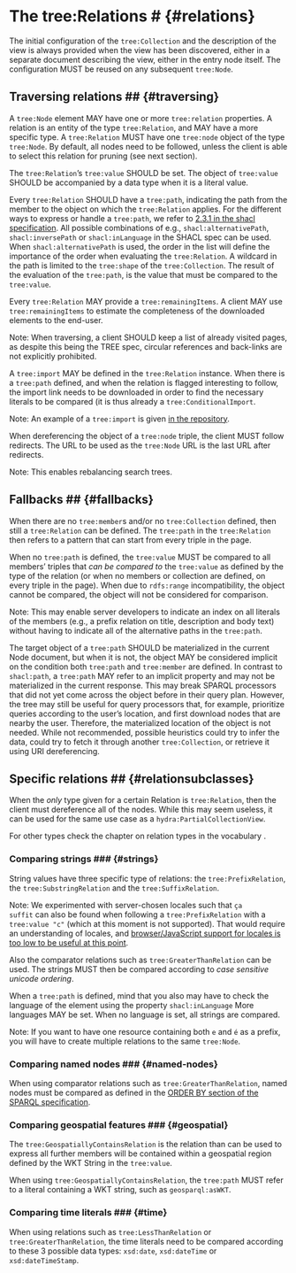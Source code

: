 # The tree:Relations # {#relations}

The initial configuration of the <code>tree:Collection</code> and the description of the view is always provided when the view has been discovered, either in a separate document describing the view, either in the entry node itself. The configuration MUST be reused on any subsequent <code>tree:Node</code>.

## Traversing relations ## {#traversing}

A <code>tree:Node</code> element MAY have one or more <code>tree:relation</code> properties. A relation is an entity of the type <code>tree:Relation</code>, and MAY have a more specific type. A <code>tree:Relation</code> MUST have one <code>tree:node</code> object of the type <code>tree:Node</code>. By default, all nodes need to be followed, unless the client is able to select this relation for pruning (see next section).

The <code>tree:Relation</code>’s <code>tree:value</code> SHOULD be set. The object of <code>tree:value</code> SHOULD be accompanied by a data type when it is a literal value.

Every <code>tree:Relation</code> SHOULD have a <code>tree:path</code>, indicating the path from the member to the object on which the <code>tree:Relation</code> applies. For the different ways to express or handle a <code>tree:path</code>, we refer to [2.3.1 in the shacl specification](https://www.w3.org/TR/shacl/#x2.3.1-shacl-property-paths). All possible combinations of e.g., <code>shacl:alternativePath</code>, <code>shacl:inversePath</code> or <code>shacl:inLanguage</code> in the SHACL spec can be used. When <code>shacl:alternativePath</code> is used, the order in the list will define the importance of the order when evaluating the <code>tree:Relation</code>. A wildcard in the path is limited to the <code>tree:shape</code> of the <code>tree:Collection</code>.
The result of the evaluation of the <code>tree:path</code>, is the value that must be compared to the <code>tree:value</code>.

Every <code>tree:Relation</code> MAY provide a <code>tree:remainingItems</code>. A client MAY use <code>tree:remainingItems</code> to estimate the completeness of the downloaded elements to the end-user.

Note: When traversing, a client SHOULD keep a list of already visited pages, as despite this being the TREE spec, circular references and back-links are not explicitly prohibited.

A <code>tree:import</code> MAY be defined in the <code>tree:Relation</code> instance. When there is a <code>tree:path</code> defined, and when the relation is flagged interesting to follow, the import link needs to be downloaded in order to find the necessary literals to be compared (it is thus already a <code>tree:ConditionalImport</code>.

Note: An example of a <code>tree:import</code> is given [in the repository](https://github.com/TREEcg/specification/blob/master/examples/geospatially-ordered-public-transport/first.ttl#L27).

When dereferencing the object of a <code>tree:node</code> triple, the client MUST follow redirects. The URL to be used as the <code>tree:Node</code> URL is the last URL after redirects.

Note: This enables rebalancing search trees.

## Fallbacks ## {#fallbacks}

When there are no <code>tree:member</code>s and/or no <code>tree:Collection</code> defined, then still a <code>tree:Relation</code> can be defined. The <code>tree:path</code> in the <code>tree:Relation</code> then refers to a pattern that can start from every triple in the page.

When no <code>tree:path</code> is defined, the <code>tree:value</code> MUST be compared to all members’ triples that *can be compared to* the <code>tree:value</code> as defined by the type of the relation (or when no members or collection are defined, on every triple in the page).
When due to <code>rdfs:range</code> incompatibility, the object cannot be compared, the object will not be considered for comparison.

Note: This may enable server developers to indicate an index on all literals of the members (e.g., a prefix relation on title, description and body text) without having to indicate all of the alternative paths in the <code>tree:path</code>.

The target object of a <code>tree:path</code> SHOULD be materialized in the current Node document, but when it is not, the object MAY be considered implicit on the condition both <code>tree:path</code> and <code>tree:member</code> are defined.
In contrast to <code>shacl:path</code>, a <code>tree:path</code> MAY refer to an implicit property and may not be materialized in the current response. This may break SPARQL processors that did not yet come across the object before in their query plan. However, the tree may still be useful for query processors that, for example, prioritize queries according to the user’s location, and first download nodes that are nearby the user. Therefore, the materialized location of the object is not needed. While not recommended, possible heuristics could try to infer the data, could try to fetch it through another <code>tree:Collection</code>, or retrieve it using URI dereferencing.

## Specific relations ## {#relationsubclasses}

When the *only* type given for a certain Relation is <code>tree:Relation</code>, then the client must dereference all of the nodes. While this may seem useless, it can be used for the same use case as a <code>hydra:PartialCollectionView</code>.

For other types check the chapter on relation types in the vocabulary [](#Relation).

### Comparing strings ### {#strings}

String values have three specific type of relations: the <code>tree:PrefixRelation</code>, the <code>tree:SubstringRelation</code> and the <code>tree:SuffixRelation</code>.

Note: We experimented with server-chosen locales such that <code>ça suffit</code> can also be found when following a <code>tree:PrefixRelation</code> with a <code>tree:value "c"</code> (which at this moment is not supported). That would require an understanding of locales, and [browser/JavaScript support for locales is too low to be useful at this point](https://developer.mozilla.org/en-US/docs/Web/JavaScript/Reference/Global_Objects/Intl#Locale_identification_and_negotiation).

Also the comparator relations such as <code>tree:GreaterThanRelation</code> can be used.
The strings MUST then be compared according to *case sensitive unicode ordering*.

When a <code>tree:path</code> is defined, mind that you also may have to check the language of the element using the property <code>shacl:inLanguage</code> 
More languages MAY be set.
When no language is set, all strings are compared.

Note: If you want to have one resource containing both <code>e</code> and <code>é</code> as a prefix, you will have to create multiple relations to the same <code>tree:Node</code>.

### Comparing named nodes ### {#named-nodes}

When using comparator relations such as <code>tree:GreaterThanRelation</code>, named nodes must be compared as defined in the [ORDER BY section of the SPARQL specification](https://www.w3.org/TR/sparql11-query/#modOrderBy).

### Comparing geospatial features ### {#geospatial}

The <code>tree:GeospatiallyContainsRelation</code> is the relation than can be used to express all further members will be contained within a geospatial region defined by the WKT String in the <code>tree:value</code>.

When using <code>tree:GeospatiallyContainsRelation</code>, the <code>tree:path</code> MUST refer to a literal containing a WKT string, such as <code>geosparql:asWKT</code>.

### Comparing time literals ### {#time}

When using relations such as <code>tree:LessThanRelation</code> or <code>tree:GreaterThanRelation</code>, the time literals need to be compared according to these 3 possible data types: <code>xsd:date</code>, <code>xsd:dateTime</code> or <code>xsd:dateTimeStamp</code>.

